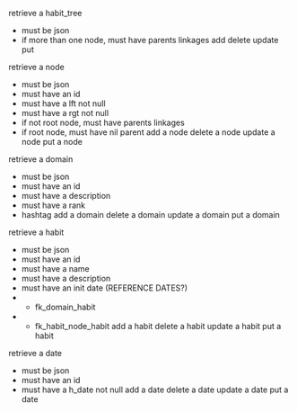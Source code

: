 <!-- tests to run.md -->
retrieve a habit_tree
 - must be json
 - if more than one node, must have parents linkages
add
delete
update
put

<!-- Nodes -->
retrieve a node
 - must be json
 - must have an id
 - must have a lft not null
 - must have a rgt not null
 - if not root node, must have parents linkages
 - if root node, must have nil parent
add a node
delete a node
update a node
put a node

<!-- Domains -->
retrieve a domain
 - must be json
 - must have an id
 - must have a description
 - must have a rank
 - hashtag
add a domain
delete a domain
update a domain
put a domain

<!-- Habit -->
retrieve a habit
 - must be json
 - must have an id
 - must have a name
 - must have a description
 - must have an init date (REFERENCE DATES?)
 - - fk_domain_habit
 - - fk_habit_node_habit
add a habit
delete a habit
update a habit
put a habit

<!-- Dates -->
retrieve a date
 - must be json
 - must have an id
 - must have a h_date not null
add a date
delete a date
update a date
put a date